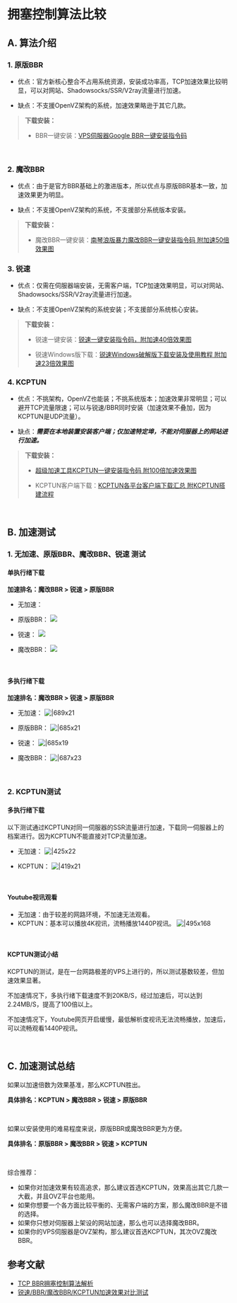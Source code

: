 # 拥塞控制算法比较
## A. 算法介绍

### 1. 原版BBR

* 优点：官方新核心整合不占用系统资源，安装成功率高，TCP加速效果比较明显，可以对网站、Shadowsocks/SSR/V2ray流量进行加速。

* 缺点：不支援OpenVZ架构的系统，加速效果略逊于其它几款。

> **下载安装：**
> * BBR一键安装：[VPS伺服器Google BBR一键安装指令码](https://ssr.tools/199)

 

### 2. 魔改BBR

* 优点：由于是官方BBR基础上的激进版本，所以优点与原版BBR基本一致，加速效果更为明显。

* 缺点：不支援OpenVZ架构的系统，不支援部分系统版本安装。

> **下载安装：**
> * 魔改BBR一键安装：[南琴浪版暴力魔改BBR一键安装指令码 附加速50倍效果图](https://ssr.tools/550)

### 3. 锐速

* 优点：仅需在伺服器端安装，无需客户端，TCP加速效果明显，可以对网站、Shadowsocks/SSR/V2ray流量进行加速。

* 缺点：不支援OpenVZ架构的系统安装；不支援部分系统核心安装。

> **下载安装：**
> * 锐速一键安装：[锐速一键安装指令码，附加速40倍效果图](https://ssr.tools/533)
> 
> * 锐速Windows版下载：[锐速Windows破解版下载安装及使用教程 附加速23倍效果图](https://ssr.tools/573)

### 4. KCPTUN

* 优点：不挑架构，OpenVZ也能装；不挑系统版本；加速效果非常明显；可以避开TCP流量限速；可以与锐速/BBR同时安装（加速效果不叠加，因为KCPTUN是UDP流量）。

* 缺点：***需要在本地装置安装客户端；仅加速特定埠，不能对伺服器上的网站进行加速。***

> **下载安装：**
> * [超级加速工具KCPTUN一键安装指令码 附100倍加速效果图](https://ssr.tools/588)
> 
> * KCPTUN客户端下载：[KCPTUN各平台客户端下载汇总 附KCPTUN搭建流程](https://ssr.tools/637)

 

## B. 加速测试



### 1. 无加速、原版BBR、魔改BBR、锐速 测试
#### 单执行绪下载
**加速排名：魔改BBR > 锐速 > 原版BBR**

* 无加速：
![]()

* 原版BBR：
![](https://ssr.tools/wp-content/uploads/BBR-%E4%B8%8B%E8%BD%BD-2018-11-28_112822.jpg)

* 锐速：
![](https://ssr.tools/wp-content/uploads/%E9%94%90%E9%80%9F-%E4%B8%8B%E8%BD%BD-2018-11-28_104112.jpg)

* 魔改BBR：
![](https://ssr.tools/wp-content/uploads/MBBR-%E4%B8%8B%E8%BD%BD2018-11-28_094608.jpg)



 

#### 多执行绪下载
**加速排名：魔改BBR > 锐速 > 原版BBR**

* 无加速：
![|689x21](https://ssr.tools/wp-content/uploads/%E6%97%A0-%E4%B8%8B%E8%BD%BD-2018-11-28_104456.jpg)

* 原版BBR：
![|685x21](https://ssr.tools/wp-content/uploads/BBR-%E4%B8%8B%E8%BD%BD-2018-11-28_113008.jpg)

* 锐速：
![|685x19](https://ssr.tools/wp-content/uploads/%E9%94%90%E9%80%9F-%E4%B8%8B%E8%BD%BD-2018-11-28_104300.jpg)

* 魔改BBR：
![|687x23](https://ssr.tools/wp-content/uploads/MBBR-%E4%B8%8B%E8%BD%BD-2018-11-28_094722.jpg)


 

### 2. KCPTUN测试

#### 多执行绪下载

以下测试通过KCPTUN对同一伺服器的SSR流量进行加速，下载同一伺服器上的档案进行。因为KCPTUN不能直接对TCP流量加速。

* 无加速：
![|425x22](https://ssr.tools/wp-content/uploads/2018-11-22_112903.jpg)

* KCPTUN：
![|419x21](https://ssr.tools/wp-content/uploads/2018-11-22_112654.jpg)

 

#### Youtube视讯观看

* 无加速：由于较差的网路环境，不加速无法观看。
* KCPTUN：基本可以播放4K视讯，流畅播放1440P视讯。
![|495x168](https://ssr.tools/wp-content/uploads/2018-11-22_111102.jpg)

 
#### KCPTUN测试小结

KCPTUN的测试，是在一台网路极差的VPS上进行的，所以测试基数较差，但加速效果显著。

不加速情况下，多执行绪下载速度不到20KB/S，经过加速后，可以达到2.24MB/S，提高了100倍以上。

不加速情况下，Youtube网页开启缓慢，最低解析度视讯无法流畅播放，加速后，可以流畅观看1440P视讯。

 

## C. 加速测试总结

如果以加速倍数为效果基准，那么KCPTUN胜出。

**具体排名：KCPTUN > 魔改BBR > 锐速 > 原版BBR**

 

如果以安装使用的难易程度来说，原版BBR或魔改BBR更为方便。

**具体排名：原版BBR > 魔改BBR > 锐速 > KCPTUN**

 

综合推荐：

* 如果你对加速效果有较高追求，那么建议首选KCPTUN，效果高出其它几款一大截，并且OVZ平台也能用。
* 如果你想要一个各方面比较平衡的、无需客户端的方案，那么魔改BBR是不错的选择。
* 如果你只想对伺服器上架设的网站加速，那么也可以选择魔改BBR。
* 如果你的VPS伺服器是OVZ架构，那么建议首选KCPTUN，其次OVZ魔改BBR。

## 参考文献
* [TCP BBR拥塞控制算法解析](https://blog.csdn.net/ebay/article/details/76252481)
* [锐速/BBR/魔改BBR/KCPTUN加速效果对比测试](https://ssr.tools/674)
